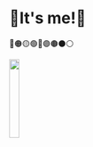 # 🌈It's me!🌈
🔴🟠🟡🟢🔵🟣🟤⚫⚪

<img src=https://cdn-icons-png.flaticon.com/512/1249/1249898.png width=19% />

<!--
**SuperZenos/SuperZenos** is a ✨ _special_ ✨ repository because its `README.md` (this file) appears on your GitHub profile.

Here are some ideas to get you started:

- 🔭 I’m currently working on ...
- 🌱 I’m currently learning ...
- 👯 I’m looking to collaborate on ...
- 🤔 I’m looking for help with ...
- 💬 Ask me about ...
- 📫 How to reach me: ...
- 😄 Pronouns: ...
- ⚡ Fun fact: ...
-->
